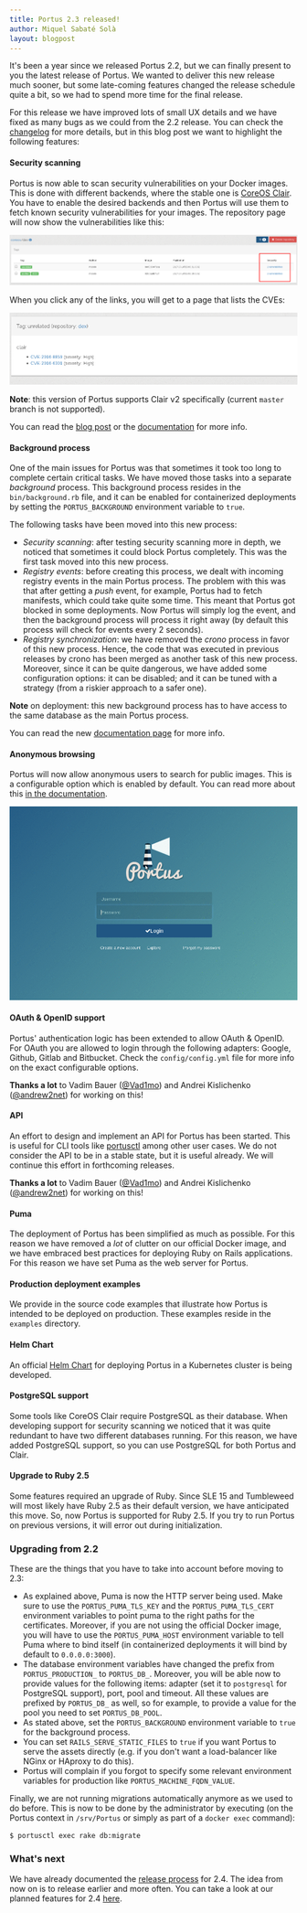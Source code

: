 ```yaml
---
title: Portus 2.3 released!
author: Miquel Sabaté Solà
layout: blogpost
---
```


It's been a year since we released Portus 2.2, but we can finally present to you
the latest release of Portus. We wanted to deliver this new release much sooner,
but some late-coming features changed the release schedule quite a bit, so we
had to spend more time for the final release.

For this release we have improved lots of small UX details and we have fixed as
many bugs as we could from the 2.2 release. You can check the
[changelog](https://github.com/SUSE/Portus/blob/master/CHANGELOG.md) for more
details, but in this blog post we want to highlight the following features:

#### Security scanning

Portus is now able to scan security vulnerabilities on your Docker images. This
is done with different backends, where the stable one is [CoreOS
Clair](https://github.com/coreos/clair). You have to enable the desired backends
and then Portus will use them to fetch known security vulnerabilities for your
images. The repository page will now show the vulnerabilities like this:

![Repository page with vulnerabilities highlighted](/images/docs/security.png)

When you click any of the links, you will get to a page that lists the CVEs:

![Tag page with Clair vulnerabilities](/images/docs/tag-vulnerabilities.png)

**Note**: this version of Portus supports Clair v2 specifically (current
`master` branch is not supported).

You can read the [blog
post](http://port.us.org/2017/07/19/security-scanning.html) or the
[documentation](/features/6_security_scanning.html) for more info.

#### Background process

One of the main issues for Portus was that sometimes it took too long to
complete certain critical tasks. We have moved those tasks into a separate
*background* process. This background process resides in the `bin/background.rb`
file, and it can be enabled for containerized deployments by setting the
`PORTUS_BACKGROUND` environment variable to `true`.

The following tasks have been moved into this new process:

- *Security scanning*: after testing security scanning more in depth, we noticed
  that sometimes it could block Portus completely. This was the first task moved
  into this new process.
- *Registry events*: before creating this process, we dealt with incoming
  registry events in the main Portus process. The problem with this was that
  after getting a *push* event, for example, Portus had to fetch manifests,
  which could take quite some time. This meant that Portus got blocked in some
  deployments. Now Portus will simply log the event, and then the background
  process will process it right away (by default this process will check for
  events every 2 seconds).
- *Registry synchronization*: we have removed the *crono* process in favor of
  this new process. Hence, the code that was executed in previous releases by
  crono has been merged as another task of this new process. Moreover, since it
  can be quite dangerous, we have added some configuration options: it can be
  disabled; and it can be tuned with a strategy (from a riskier approach to a
  safer one).

**Note** on deployment: this new background process has to have access to the
same database as the main Portus process.

You can read the new [documentation page](/docs/background.html) for more info.

#### Anonymous browsing

Portus will now allow anonymous users to search for public images. This is a
configurable option which is enabled by default. You can read more about this
[in the documentation](http://port.us.org/features/anonymous_browsing.html).

![Explore](/images/docs/explore.gif)

#### OAuth & OpenID support

Portus' authentication logic has been extended to allow OAuth & OpenID. For
OAuth you are allowed to login through the following adapters: Google, Github,
Gitlab and Bitbucket. Check the `config/config.yml` file for more info on the
exact configurable options.

**Thanks a lot** to Vadim Bauer ([@Vad1mo](https://github.com/Vad1mo)) and
Andrei Kislichenko ([@andrew2net](https://github.com/andrew2net)) for working on
this!

#### API

An effort to design and implement an API for Portus has been started. This is
useful for CLI tools like [portusctl](https://github.com/openSUSE/portusctl)
among other user cases. We do not consider the API to be in a stable state, but
it is useful already. We will continue this effort in forthcoming
releases.

**Thanks a lot** to Vadim Bauer ([@Vad1mo](https://github.com/Vad1mo)) and
Andrei Kislichenko ([@andrew2net](https://github.com/andrew2net)) for working on
this!

#### Puma

The deployment of Portus has been simplified as much as possible. For this
reason we have removed a *lot* of clutter on our official Docker image, and we
have embraced best practices for deploying Ruby on Rails applications. For this
reason we have set Puma as the web server for Portus.

#### Production deployment examples

We provide in the source code examples that illustrate how Portus is intended to
be deployed on production. These examples reside in the `examples`
directory.

#### Helm Chart

An official [Helm
Chart](https://github.com/kubic-project/caasp-services/tree/master/contrib/helm-charts/portus)
for deploying Portus in a Kubernetes cluster is being developed.

#### PostgreSQL support

Some tools like CoreOS Clair require PostgreSQL as their database. When
developing support for security scanning we noticed that it was quite redundant
to have two different databases running. For this reason, we have added
PostgreSQL support, so you can use PostgreSQL for both Portus and Clair.

#### Upgrade to Ruby 2.5

Some features required an upgrade of Ruby. Since SLE 15 and Tumbleweed will most
likely have Ruby 2.5 as their default version, we have anticipated this
move. So, now Portus is supported for Ruby 2.5. If you try to run Portus on
previous versions, it will error out during initialization.

### Upgrading from 2.2

These are the things that you have to take into account before moving to 2.3:

- As explained above, Puma is now the HTTP server being used. Make sure to use
  the `PORTUS_PUMA_TLS_KEY` and the `PORTUS_PUMA_TLS_CERT` environment variables
  to point puma to the right paths for the certificates. Moreover, if you are
  not using the official Docker image, you will have to use the
  `PORTUS_PUMA_HOST` environment variable to tell Puma where to bind itself (in
  containerized deployments it will bind by default to `0.0.0.0:3000`).
- The database environment variables have changed the prefix from
  `PORTUS_PRODUCTION_` to `PORTUS_DB_`. Moreover, you will be able now to
  provide values for the following items: adapter (set it to `postgresql` for
  PostgreSQL support), port, pool and timeout. All these values are prefixed by
  `PORTUS_DB_` as well, so for example, to provide a value for the pool you need
  to set `PORTUS_DB_POOL`.
- As stated above, set the `PORTUS_BACKGROUND` environment variable to `true` for
  the background process.
- You can set `RAILS_SERVE_STATIC_FILES` to `true` if you want Portus to serve the
  assets directly (e.g. if you don't want a load-balancer like NGinx or HAproxy
  to do this).
- Portus will complain if you forgot to specify some relevant environment
  variables for production like `PORTUS_MACHINE_FQDN_VALUE`.

Finally, we are not running migrations automatically anymore as we used to do
before. This is now to be done by the administrator by executing (on the Portus
context in `/srv/Portus` or simply as part of a `docker exec` command):

```
$ portusctl exec rake db:migrate
```

### What's next

We have already documented the [release process](/docs/release-schedule.html)
for 2.4. The idea from now on is to release earlier and more often. You can take
a look at our planned features for 2.4
[here](https://github.com/SUSE/Portus/projects/2).
